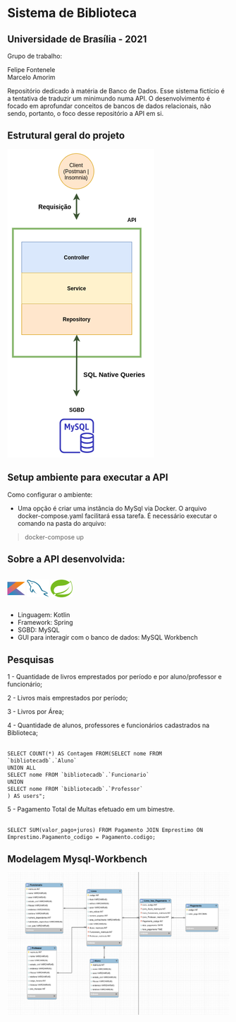 # Sistema de Biblioteca
## Universidade de Brasília - 2021

Grupo de trabalho:

Felipe Fontenele
</br>
Marcelo Amorim


Repositório dedicado à matéria de Banco de Dados. Esse sistema fictício é a tentativa de traduzir um minimundo numa API. O desenvolvimento
é focado em aprofundar conceitos de bancos de dados relacionais, não sendo, portanto, o foco desse repositório a API em si.

## Estrutural geral do projeto


![](/estrutura-geral.png)


## Setup ambiente para executar a API

Como configurar o ambiente:

- Uma opção é criar uma instância do MySql via Docker. O arquivo docker-compose.yaml facilitará essa tarefa. É necessário executar o comando na pasta do arquivo: 

> docker-compose up

## Sobre a API desenvolvida:

<div style="display: inline_block"><br>
  <img align="center" alt="Kotlin" height="30" width="40" src="https://raw.githubusercontent.com/devicons/devicon/master/icons/kotlin/kotlin-original.svg">
  <img align="center" alt="Kotlin" height="40" width="50" src="https://raw.githubusercontent.com/devicons/devicon/master/icons/mysql/mysql-original.svg">
  <img align="center" alt="Kotlin" height="40" width="50" src="https://raw.githubusercontent.com/devicons/devicon/master/icons/spring/spring-original.svg">
</div>

<br>

- Linguagem: Kotlin
- Framework: Spring
- SGBD: MySQL
- GUI para interagir com o banco de dados: MySQL Workbench

## Pesquisas

1 - Quantidade  de  livros  emprestados  por  período  e  por  aluno/professor  e funcionário;


2 - Livros mais emprestados por período;


3 - Livros por Área;


4 - Quantidade de alunos, professores e funcionários cadastrados na Biblioteca;

```

SELECT COUNT(*) AS Contagem FROM(SELECT nome FROM `bibliotecadb`.`Aluno`
UNION ALL 
SELECT nome FROM `bibliotecadb`.`Funcionario`
UNION 
SELECT nome FROM `bibliotecadb`.`Professor`
) AS users";

```


5 - Pagamento Total de Multas efetuado em um bimestre.

```

SELECT SUM(valor_pago+juros) FROM Pagamento JOIN Emprestimo ON Emprestimo.Pagamento_codigo = Pagamento.codigo;

```


## Modelagem Mysql-Workbench


![](/workbench-modelagem/modelagem_mysql_workbench.png)